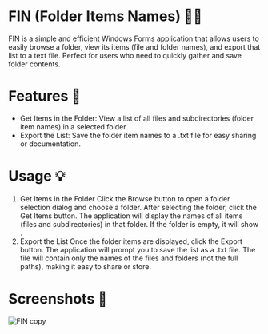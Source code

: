 # FIN (Folder Items Names) 📂✨
FIN is a simple and efficient Windows Forms application that allows users to easily browse a folder, view its items (file and folder names), and export that list to a text file. Perfect for users who need to quickly gather and save folder contents.

# Features 🚀
- Get Items in the Folder: View a list of all files and subdirectories (folder item names) in a selected folder.
- Export the List: Save the folder item names to a .txt file for easy sharing or documentation.

# Usage 💡
1. Get Items in the Folder
Click the Browse button to open a folder selection dialog and choose a folder.
After selecting the folder, click the Get Items button. The application will display the names of all items (files and subdirectories) in that folder.
If the folder is empty, it will show <EMPTY FOLDER>.
2. Export the List
Once the folder items are displayed, click the Export button.
The application will prompt you to save the list as a .txt file. The file will contain only the names of the files and folders (not the full paths), making it easy to share or store.

# Screenshots 📸
![FIN copy](https://github.com/user-attachments/assets/f1f5a2cd-84c1-497b-8da3-5ce9c7f68082)
